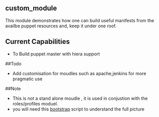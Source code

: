 ## custom_module
This module demonstrates how one can build useful manifests from the availbe puppet resources and, keep it under 
one roof.

## Current Capabilities
- To Build puppet master with hiera support

##Todo
- Add customisation for moudles such as apache,jenkins for more pragmatic use

##Note
- This is not a stand alone moudle , it is used in conjustion with the roles/profiles moduel.
- you will need this [bootstrap](https://github.com/dvadgama/machine_build_scripts/tree/master/bootstrap) script to understand the full picture
